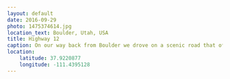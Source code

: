 ```yaml
---
layout: default
date: 2016-09-29
photo: 1475374614.jpg
location_text: Boulder, Utah, USA
title: Highway 12
caption: On our way back from Boulder we drove on a scenic road that offered us many beautiful view points. We drove through narrow cliffs, in forests along side a river or even on top of some hills. All of it while being on the same highway!
location:
    latitude: 37.9220877
    longitude: -111.4395128
---
```

